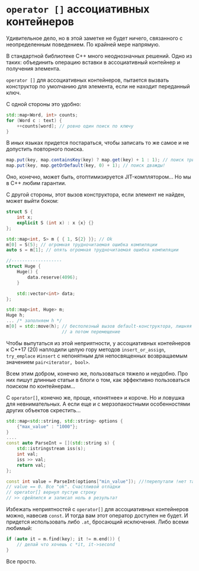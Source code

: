 # `operator []` ассоциативных контейнеров

Удивительное дело, но в этой заметке не будет ничего, связанного с неопределенным поведением. По крайней мере напрямую.

В стандартной библиотеке C++ много неоднозначных решений. Одно из таких: объединить операцию вставки в ассоциативный контейнер и получения элемента.

`operator []` для ассоциативных контейнеров, пытается вызвать конструктор по умолчанию для элемента, если не находит переданный ключ. 

С одной стороны это удобно:

```C++
std::map<Word, int> counts;
for (Word c : text) {
    ++counts[word]; // ровно один поиск по ключу 
}
```

В иных языках придется постараться, чтобы записать то же самое и не допустить повторного поиска.

```Java
map.put(key, map.containsKey(key) ? map.get(key) + 1 : 1); // поиск трижды!
map.put(key, map.getOrDefault(key, 0) + 1); // поиск дважды!
```
Оно, конечно, может быть, отоптимизируется JIT-комплятором... Но мы в C++ любим гарантии.


С другой стороны, этот вызов конструктора, если элемент не найден, может выйти боком:

```C++
struct S {
    int x;
    explicit S (int x) : x {x} {}
};

std::map<int, S> m { { 1, S{2} }}; // Ok
m[0] = S(5); // огромная трудночитаемая ошибка компиляции
auto s = m[1]; // опять огромная трудночитаемая ошибка компиляции

//-------------------
struct Huge {
    Huge() { 
        data.reserve(4096);
    }

    std::vector<int> data;
};

std::map<int, Huge> m;
Huge h; 
... /* заполняем h */
m[0] = std::move(h); // бесполезный вызов default-конструктора, лишняя аллокация, 
                     // а потом перемещение
```

Чтобы выпутаться из этой неприятности, у ассоциативных контейнеров к C++17 (20) наплодили целую гору методов `insert_or_assign`, `try_emplace` и`insert` с непонятным для непосвященных возвращаемым значением `pair<iterator, bool>`.

Всем этим добром, конечно же, пользоваться тяжело и неудобно. Про них пишут длинные статьи в блоги о том, как эффективно пользоваться поиском по контейнерам...

С `operator[]`, конечно же, проще, «понятнее» и короче. Но и ловушка для невнимательных.
А если еще и с мерзопакостными особенностями других объектов скрестить...

```C++
std::map<std::string, std::string> options {
    {"max_value" : "1000"};
}
....
const auto ParseInt = [](std::string s) {
    std::istringstream iss(s);
    int val;
    iss >> val;
    return val;
};

const int value = ParseInt(options["min_value"]); //!перепутали !нет такого поля
// value == 0. Все "ok". Счастливой отладки
// operator[] вернул пустую строку
// >> сфейлился и записал ноль в результат
```

Избежать неприятностей с `operator[]` для ассоциативных контейнеров можно, навесив `const`.
И тогда вам этот оператор доступен не будет. И придется использовать либо `.at`, бросающий исключения. Либо всеми любимый:

```C++
if (auto it = m.find(key); it != m.end()) {
    // делай что хочешь с *it, it->second
}
```

Все просто.
